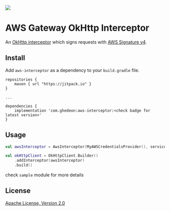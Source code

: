 [![](https://jitpack.io/v/Ghedeon/AwsInterceptor.svg)](https://jitpack.io/#Ghedeon/AwsInterceptor)

# AWS Gateway OkHttp Interceptor
An [OkHttp interceptor][1] which signs requests with [AWS Signature v4][2].

## Install
Add ``aws-interceptor`` as a dependency to your ``build.gradle`` file.
```
repositories {
    maven { url "https://jitpack.io" }
}

...

dependencies {
    implementation 'com.ghedeon:aws-interceptor:<check badge for latest version>'
}
```
## Usage

```kotlin
val awsInterceptor = AwsInterceptor(MyAWSCredentialsProvider(), serviceName, region)

val okHttpClient = OkHttpClient.Builder()
    .addInterceptor(awsInterceptor)
    .build()
```
check `sample` module for more details

## License
[Apache License, Version 2.0][3]

[1]: https://github.com/square/okhttp/wiki/Interceptors
[2]: http://docs.aws.amazon.com/general/latest/gr/signature-version-4.html
[3]: http://www.apache.org/licenses/LICENSE-2.0
